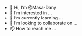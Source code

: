- 👋 Hi, I’m @Masa-Dany
- 👀 I’m interested in ...
- 🌱 I’m currently learning ...
- 💞️ I’m looking to collaborate on ...
- 📫 How to reach me ...

<!---
Masa-Dany/Masa-Dany is a ✨ special ✨ repository because its `README.md` (this file) appears on your GitHub profile.
You can click the Preview link to take a look at your changes.
--->
